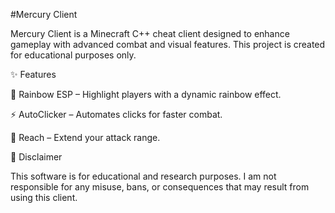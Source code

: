 #Mercury Client

Mercury Client is a Minecraft C++ cheat client designed to enhance gameplay with advanced combat and visual features.
This project is created for educational purposes only.

✨ Features

🌈 Rainbow ESP – Highlight players with a dynamic rainbow effect.

⚡ AutoClicker – Automates clicks for faster combat.

📏 Reach – Extend your attack range.

📌 Disclaimer

This software is for educational and research purposes.
I am not responsible for any misuse, bans, or consequences that may result from using this client.
